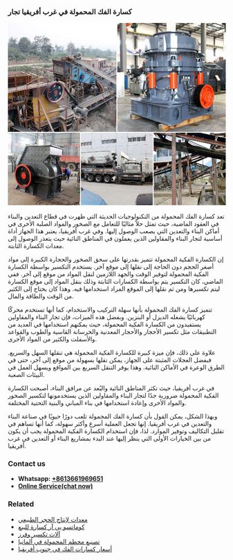 <h3>كسارة الفك المحمولة في غرب أفريقيا تجار</h3><img src='1701853065.jpg' alt=''><p>تعد كسارة الفك المحمولة من التكنولوجيات الحديثة التي ظهرت في قطاع التعدين والبناء في العقود الماضية، حيث تمثل حلاً مثاليًا للتعامل مع الصخور والمواد الصلبة الأخرى في أماكن البناء والتعدين التي يصعب الوصول إليها. وفي غرب أفريقيا، يعتبر هذا الجهاز أداة أساسية لتجار البناء والمقاولين الذين يعملون في المناطق النائية حيث يتعذر الوصول إلى معدات الكسارة الثابتة.</p><p>إن الكسارة الفكية المحمولة تتميز بقدرتها على سحق الصخور والحجارة الكبيرة إلى مواد أصغر الحجم دون الحاجة إلى نقلها إلى موقع آخر. يستخدم التكسير بواسطة الكسارة الفكية المحمولة لتوفير الوقت والجهد اللازمين لنقل المواد من موقع إلى آخر. ففي الماضي، كان التكسير يتم بواسطة الكسارات الثابتة وذلك بنقل المواد إلى موقع الكسارة ليتم تكسيرها ومن ثم نقلها إلى الموقع المراد استخدامها فيه. وهذا كان يحتاج إلى الكثير من الوقت والطاقة والمال.</p><p>تتميز كسارة الفك المحمولة بأنها سهلة التركيب والاستخدام، كما أنها تستخدم محركًا كهربائيًا يشغله الديزل أو البنزين. وبفضل هذه الميزات، فإن تجار البناء والمقاولين يستفيدون من الكسارة الفكية المحمولة، حيث يمكنهم استخدامها في العديد من التطبيقات مثل تكسير الأحجار والأحجار المعدنية والخرسانة القاسية والطوب والقواعد والأسفلت والكثير من المواد الأخرى.</p><p>علاوة على ذلك، فإن ميزة كبيرة للكسارة الفكية المحمولة هي تنقلها السهل والسريع. فبفضل العجلات المثبتة على الجهاز، يمكن نقلها بسهولة من موقع إلى آخر، حتى في الطرق الوعرة في الأماكن النائية. وهذا يوفر التنقل السريع بين المواقع ويسهل العمل في البيئات الصعبة.</p><p>في غرب أفريقيا، حيث تكثر المناطق النائية والبُعد عن مرافق البناء، أصبحت الكسارة الفكية المحمولة ضرورية جدًا لتجار البناء والمقاولين الذين يستخدمونها لتكسير الصخور والمواد الأخرى وإعادة استخدامها في بناء المباني والبنية التحتية المختلفة.</p><p>وبهذا الشكل، يمكن القول بأن كسارة الفك المحمولة تلعب دورًا حيويًا في صناعة البناء والتعدين في غرب أفريقيا. إنها تجعل العملية أسرع وأكثر سهولة، كما أنها تساهم في تقليل التكاليف وتوفير الموارد. لذا، فإن استخدام الكسارة الفكية المحمولة يجب أن يكون من بين الخيارات الأولى التي ينظر إليها عند البدء بمشاريع البناء أو التعدين في غرب أفريقيا.</p><h3>Contact us</h3><ul><li><strong>Whatsapp:&nbsp;<a href="https://wa.me/8613661969651">+8613661969651</a></strong></li><li><a href="https://swt.shibang-china.com/?git&amp;zhl&amp;كسارة الفك المحمولة في غرب أفريقيا تجار"><strong>Online Service(chat now)</strong></a></li></ul><h3>Related</h3><ul><li><a href='معدات لإنتاج الحجر الطبيعي.md'>معدات لإنتاج الحجر الطبيعي</a></li><li><a href='كوماتسو بي آر كسارة للبيع.md'>كوماتسو بي آر كسارة للبيع</a></li><li><a href='آلات تكسير وفرز.md'>آلات تكسير وفرز</a></li><li><a href='تصنيع محطم المحمولة في ألمانيا.md'>تصنيع محطم المحمولة في ألمانيا</a></li><li><a href='أسعار كسارات الفك في جنوب أفريقيا.md'>أسعار كسارات الفك في جنوب أفريقيا</a></li></ul>